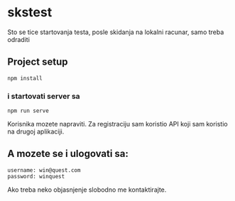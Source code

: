 # skstest

Sto se tice startovanja testa,
posle skidanja na lokalni racunar,
samo treba odraditi 

## Project setup
```
npm install
```
### i startovati server sa
```
npm run serve
```

Korisnika mozete napraviti.
Za registraciju sam koristio API koji sam koristio na drugoj aplikaciji.

## A mozete se i ulogovati sa:
```
username: win@quest.com 
password: winquest
```
Ako treba neko objasnjenje slobodno me kontaktirajte.





